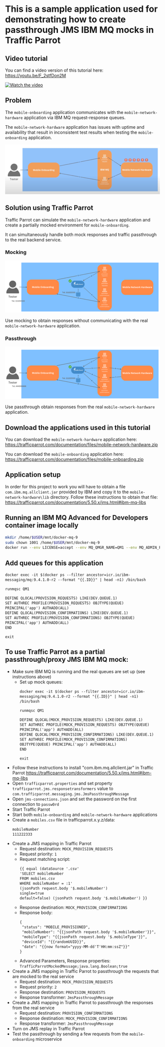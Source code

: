 # This is a sample application used for demonstrating how to create passthrough JMS IBM MQ mocks in Traffic Parrot

## Video tutorial

You can find a video version of this tutorial here: https://youtu.be/F_2stfDon2M

[![Watch the video](https://img.youtube.com/vi/F_2stfDon2M/maxresdefault.jpg)](https://youtu.be/F_2stfDon2M)

## Problem
The ```mobile-onboarding``` application communicates with the ```mobile-network-hardware``` application via IBM MQ request-response queues.

The ```mobile-network-hardware``` application has issues with uptime and availability that result in inconsistent test results when testing the ```mobile-onboarding``` application.

![Problem](problem.png)

## Solution using Traffic Parrot
Traffic Parrot can simulate the ```mobile-network-hardware``` application
and create a partially mocked environment for ```mobile-onboarding```.

It can simultaneously handle both mock responses and traffic passthrough to the real backend service.

### Mocking
![Solution using Traffic Parrot](mocked.png)

Use mocking to obtain responses without communicating with the real ```mobile-network-hardware``` application.

### Passthrough
![Solution using Traffic Parrot](passthrough.png)

Use passthrough obtain responses from the real ```mobile-network-hardware``` application.

## Download the applications used in this tutorial
You can download the ```mobile-network-hardware``` application here: https://trafficparrot.com/documentation/files/mobile-network-hardware.zip

You can download the ```mobile-onboarding``` application here: https://trafficparrot.com/documentation/files/mobile-onboarding.zip 


## Application setup
In order for this project to work you will have to obtain a file ```com.ibm.mq.allclient.jar```
provided by IBM and copy it to the ```mobile-network-hardware\lib``` directory.
Follow these instructions to obtain that file: https://trafficparrot.com/documentation/5.50.x/jms.html#ibm-mq-libs

## Running an IBM MQ Advanced for Developers container image locally
```bash
mkdir /home/$USER/mnt/docker-mq-9
sudo chown 1001 /home/$USER/mnt/docker-mq-9
docker run --env LICENSE=accept --env MQ_QMGR_NAME=QM1 --env MQ_ADMIN_PASSWORD=passw0rd --env MQ_APP_PASSWORD=passw0rd --volume /home/$USER/mnt/docker-mq-9:/mnt/mqm --publish 1414:1414 --publish 9443:9443 --detach icr.io/ibm-messaging/mq:9.4.1.0-r2
```

## Add queues for this application 
```
docker exec -it $(docker ps --filter ancestor=icr.io/ibm-messaging/mq:9.4.1.0-r2 --format "{{.ID}}" | head -n1) /bin/bash
```

```
runmqsc QM1
```

```
DEFINE QLOCAL(PROVISION_REQUESTS) LIKE(DEV.QUEUE.1)
SET AUTHREC PROFILE(PROVISION_REQUESTS) OBJTYPE(QUEUE) PRINCIPAL('app') AUTHADD(ALL)
DEFINE QLOCAL(PROVISION_CONFIRMATIONS) LIKE(DEV.QUEUE.1)
SET AUTHREC PROFILE(PROVISION_CONFIRMATIONS) OBJTYPE(QUEUE) PRINCIPAL('app') AUTHADD(ALL)
END
```

```
exit
```

## To use Traffic Parrot as a partial passthrough/proxy JMS IBM MQ mock:

* Make sure IBM MQ is running and the real queues are set up (see instructions above)
  * Set up mock queues:
      ```
      docker exec -it $(docker ps --filter ancestor=icr.io/ibm-messaging/mq:9.4.1.0-r2 --format "{{.ID}}" | head -n1) /bin/bash
      ```
      ```
      runmqsc QM1
      ```
      ``` 
      DEFINE QLOCAL(MOCK_PROVISION_REQUESTS) LIKE(DEV.QUEUE.1)
      SET AUTHREC PROFILE(MOCK_PROVISION_REQUESTS) OBJTYPE(QUEUE) PRINCIPAL('app') AUTHADD(ALL)
      DEFINE QLOCAL(MOCK_PROVISION_CONFIRMATIONS) LIKE(DEV.QUEUE.1)
      SET AUTHREC PROFILE(MOCK_PROVISION_CONFIRMATIONS) OBJTYPE(QUEUE) PRINCIPAL('app') AUTHADD(ALL)
      END
      ```
      ```
      exit
      ```
* Follow these instructions to install "com.ibm.mq.allclient.jar" in Traffic Parrot https://trafficparrot.com/documentation/5.50.x/jms.html#ibm-mq-libs
* Open ```trafficparrot.properties``` and set property ```trafficparrot.jms.responsetransformers``` value to ```com.trafficparrot.messaging.jms.JmsPassthroughMessage```
* Open ```jms-connections.json``` and set the password on the first connection to ```passw0rd```
* Start Traffic Parrot
* Start both ```mobile-onboarding``` and ```mobile-network-hardware``` applications
* Create a ```mobiles.csv``` file in trafficparrot.x.y.z/data:
  ```
  mobileNumber
  111222333
  ```
* Create a JMS mapping in Traffic Parrot
  * Request destination: ```MOCK_PROVISION_REQUESTS```
  * Request priority: ```1```
  * Request matching script:
       ```
       {{ equal (dataSource '.csv'
       'SELECT mobileNumber
       FROM mobiles.csv
       WHERE mobileNumber = :1'
       (jsonPath request.body '$.mobileNumber')
       single=true
       default=false) (jsonPath request.body '$.mobileNumber') }}
       ```
  * Response destination: ```MOCK_PROVISION_CONFIRMATIONS```
  * Response body:
     ```
     {
      "status": "MOBILE_PROVISIONED",
      "mobileNumber": "{{jsonPath request.body '$.mobileNumber'}}",
      "mobileType": "{{jsonPath request.body '$.mobileType'}}",
      "deviceId": "{{randomUUID}}",
      "date": "{{now format="yyyy-MM-dd'T'HH:mm:ssZ"}}"
     }
    ```
  * Advanced Parameters, Response properties: ```TrafficParrotMockedMessage;java.lang.Boolean;true```
* Create a JMS mapping in Traffic Parrot to passthrough the requests that are mocked to the real service
  * Request destination: ```MOCK_PROVISION_REQUESTS```
  * Request priority: ```2```
  * Response destination: ```PROVISION_REQUESTS```
  * Response transformer: ```JmsPassthroughMessage```
* Create a JMS mapping in Traffic Parrot to passthrough the responses from the real service
  * Request destination: ```PROVISION_CONFIRMATIONS```
  * Response destination: ```MOCK_PROVISION_CONFIRMATIONS```
  * Response transformer: ```JmsPassthroughMessage```
* Turn on JMS replay in Traffic Parrot
* Test the passthrough by sending a few requests from the ```mobile-onboarding``` microservice
